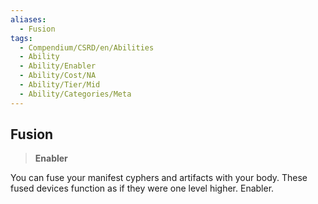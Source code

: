 ```yaml
---
aliases:
  - Fusion
tags:
  - Compendium/CSRD/en/Abilities
  - Ability
  - Ability/Enabler
  - Ability/Cost/NA
  - Ability/Tier/Mid
  - Ability/Categories/Meta
---
```

  
    
## Fusion    
>**Enabler**  
    
You can fuse your manifest cyphers and artifacts with your body. These fused devices function as if they were one level higher. Enabler.